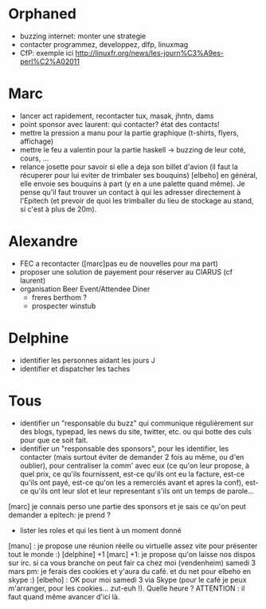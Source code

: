 
# Orphaned

- buzzing internet: monter une strategie
- contacter programmez, developpez, dlfp, linuxmag
- CfP: exemple ici http://linuxfr.org/news/les-journ%C3%A9es-perl%C2%A02011

# Marc

- lancer act rapidement, recontacter tux, masak, jhntn, dams
- point sponsor avec laurent: qui contacter? état des contacts!
- mettre la pression a manu pour la partie graphique (t-shirts, flyers, affichage)
- mettre le feu a valentin pour la partie haskell -> buzzing de leur coté, cours, ...
- relance josette pour savoir si elle a deja son billet d'avion (il faut la récuperer pour lui eviter de trimbaler ses bouquins) [elbeho] en général, elle envoie ses bouquins à part (y en a une palette quand même). Je pense qu'il faut trouver un contact à qui les adresser directement à l'Epitech (et prevoir de quoi les trimballer du lieu de stockage au stand, si c'est à plus de 20m).

# Alexandre

- FEC a recontacter ([marc]pas eu de nouvelles pour ma part)
- proposer une solution de payement pour réserver au CIARUS (cf laurent) 
- organisation Beer Event/Attendee Diner
    - freres berthom ? 
    - prospecter winstub 

# Delphine

- identifier les personnes aidant les jours J
- identifier et dispatcher les taches

# Tous

- identifier un "responsable du buzz" qui communique régulièrement sur des blogs, typepad, les news du site, twitter, etc. ou qui botte des culs pour que ce soit fait.
- identifier un "responsable des sponsors", pour les identifier, les contacter (mais surtout éviter de demander 2 fois au même, ou d'en oublier), pour centraliser la comm' avec eux (ce qu'on leur propose, à quel prix, ce qu'ils fournissent, est-ce qu'ils ont eu la facture, est-ce qu'ils ont payé, est-ce qu'on les a remerciés avant et apres la conf), est-ce qu'ils ont leur slot et leur representant s'ils ont un temps de parole...

[marc] je connais perso une partie des sponsors et je sais ce qu'on peut demander a epitech: je prend ? 

- lister les roles et qui les tient à un moment donné

[manu] : je propose une réunion réelle ou virtuelle assez vite pour présenter tout le monde :)
[delphine] +1
[marc] +1: je propose qu'on laisse nos dispos sur irc. si ca vous branche on peut fair ca chez moi (vendenheim) samedi 3 mars pm: je ferais des cookies et y'aura du café. et du net pour elbeho en skype :)
[elbeho] : OK pour moi samedi 3 via Skype (pour le café je peux m'arranger, pour les cookies... zut-euh !). Quelle heure ? ATTENTION : il faut quand même avancer d'ici là.

